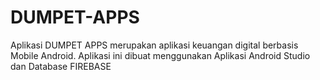 # DUMPET-APPS
Aplikasi DUMPET APPS merupakan aplikasi keuangan digital berbasis Mobile Android. Aplikasi ini dibuat menggunakan Aplikasi Android Studio dan Database FIREBASE
